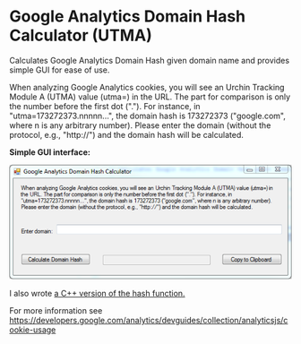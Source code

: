 # Google Analytics Domain Hash Calculator (UTMA)

Calculates Google Analytics Domain Hash given domain name and provides simple GUI for ease of use.

When analyzing Google Analytics cookies, you will see an Urchin Tracking Module A (UTMA) value (utma=) in the URL. The part for comparison is only the number before the first dot ("."). For instance, in "utma=173272373.nnnnn...", the domain hash is 173272373 ("google.com", where n is any arbitrary number). Please enter the domain (without the protocol, e.g., "http://") and the domain hash will be calculated.

**Simple GUI interface:**

![GUI](https://raw.githubusercontent.com/danzek/google-analytics-domain-hash-calculator/master/GoogleDomainHashCalculator/gui.png)

I also wrote [a C++ version of the hash function.](https://gist.github.com/danzek/8bc7820dfefa025e681bc4f4a7a02627)

For more information see https://developers.google.com/analytics/devguides/collection/analyticsjs/cookie-usage
